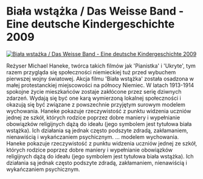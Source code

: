 Biała wstążka / Das Weisse Band - Eine deutsche Kindergeschichte 2009 
=============
[![Biała wstążka / Das Weisse Band - Eine deutsche Kindergeschichte 2009 ](http://vidos.pl/images/player.gif)](http://vidos.pl/biala-wstazka-das-weisse-band-eine-deutsche-kindergeschichte-2009)

 Reżyser Michael Haneke, twórca takich filmów jak 'Pianistka' i 'Ukryte', tym razem przygląda się społeczności niemieckiej tuż przed wybuchem pierwszej wojny światowej. Akcja filmu 'Biała wstążka' została osadzona w małej protestanckiej miejscowości na północy Niemiec. W latach 1913-1914 spokojne życie mieszkańców zostaje zakłócone przez serię dziwnych zdarzeń. Wydają się być one karą wymierzoną lokalnej społeczności i okazują się być związane z powszechnie przyjętym surowym modelem wychowania. Haneke pokazuje rzeczywistość z punktu widzenia uczniów jednej ze szkół, których rodzice poprzez dobre maniery i wypełnianie obowiązków religijnych dążą do ideału (jego symbolem jest tytułowa biała wstążka). Ich działania są jednak często podszyte zdradą, zakłamaniem, nienawiścią i wykańczaniem psychicznym.   ... modelem wychowania. Haneke pokazuje rzeczywistość z punktu widzenia uczniów jednej ze szkół, których rodzice poprzez dobre maniery i wypełnianie obowiązków religijnych dążą do ideału (jego symbolem jest tytułowa biała wstążka). Ich działania są jednak często podszyte zdradą, zakłamaniem, nienawiścią i wykańczaniem psychicznym.
